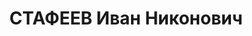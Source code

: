 ---
title: СТАФЕЕВ Иван Никонович
description: "Род. в 1912, Челябинская обл., Багарякский р-н, с. Огнево, русский.\
  \ Проживал: Челябинская обл., Миасский р-н, с. Тургояк. Детский дом, заведующий.\
  \ \n  Арестован 26.10.1937. Приговор: 19.01.1938 – ВМН. Расстрелян 19.01.1938"
---